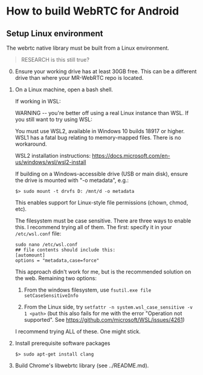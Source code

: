 # How to build WebRTC for Android

## Setup Linux environment

The webrtc native library must be built from a Linux environment.

> RESEARCH is this still true?

0. Ensure your working drive has at least 30GB free. This can be a different drive than where your MR-WebRTC repo is located.

1. On a Linux machine, open a bash shell.

    If working in WSL:

    WARNING -- you're better off using a real Linux instance than WSL. If you still want to try using WSL:

    You must use WSL2, available in Windows 10 builds 18917 or higher. WSL1 has a fatal bug relating to memory-mapped files. There is no workaround.

    WSL2 installation instructions: https://docs.microsoft.com/en-us/windows/wsl/wsl2-install

    If building on a Windows-accessible drive (USB or main disk), ensure the drive is mounted with "-o metadata", e.g.:

    `$> sudo mount -t drvfs D: /mnt/d -o metadata`
  
    This enables support for Linux-style file permissions (chown, chmod, etc).

    The filesystem must be case sensitive. There are three ways to enable this. I recommend trying all of them. The first: specify it in your `/etc/wsl.conf` file:

    ```
    sudo nano /etc/wsl.conf
    ## file contents should include this:
    [automount]
    options = "metadata,case=force"
    ```

    This approach didn't work for me, but is the recommended solution on the web. Remaining two options:

    1. From the windows filesystem, use `fsutil.exe file setCaseSensitiveInfo`

    2. From the Linux side, try `setfattr -n system.wsl_case_sensitive -v 1 <path>` (but this also fails for me with the error "Operation not supported". See https://github.com/microsoft/WSL/issues/4261)

    I recommend trying ALL of these. One might stick.

2. Install prerequisite software packages

    `$> sudo apt-get install clang`

3. Build Chrome's libwebrtc library (see ../README.md).
